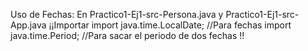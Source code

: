 Uso de Fechas:
    En Practico1-Ej1-src-Persona.java y Practico1-Ej1-src-App.java
    ¡¡Importar 
        import java.time.LocalDate; //Para fechas
        import java.time.Period; //Para sacar el periodo de dos fechas
    !!